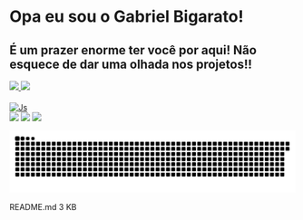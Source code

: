 # Opa eu sou o Gabriel Bigarato!

## É um prazer enorme ter você por aqui! Não esquece de dar uma olhada nos projetos!!

<a href="https://github.com/GabrielBigarato">
<img height="170cm" src="https://github-readme-stats.vercel.app/api?username=GabrielBigarato&show_icons=true">
<img height="170cm" src="https://github-readme-stats.vercel.app/api?username=GabrielBigarato&show_icons=true&theme=dracula">


<div style="display: inline_block"><br>
  
  <img align="center" alt="Js" height="40" width="300" src="https://skillicons.dev/icons?i=java,javascript,python,html,css,kotlin,">
  
</div>
<div> 
  <a href="https://www.instagram.com/bigaratou/" target="_blank"><img src="https://img.shields.io/badge/-Instagram-%23E4405F?style=for-the-badge&logo=instagram&logoColor=white" target="_blank"></a>
  <a href = "mailto:g.biga1234@gmail.com"><img src="https://img.shields.io/badge/-Gmail-%23333?style=for-the-badge&logo=gmail&logoColor=white" target="_blank"></a>
  <a href="https://www.linkedin.com/in/gabriel-bigarat0" target="_blank"><img src="https://img.shields.io/badge/-LinkedIn-%230077B5?style=for-the-badge&logo=linkedin&logoColor=white" target="_blank"></a>
  
</div>

![Snake Animation](https://github.com/GabrielBigarato/GabrielBigarato/blob/main/github-contribution-grid-snake-dark.svg)

README.md
3 KB

